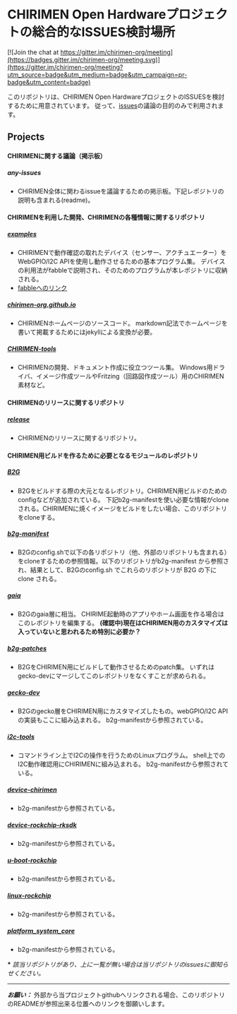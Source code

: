 # CHIRIMEN Open Hardwareプロジェクトの総合的なISSUES検討場所

[![Join the chat at https://gitter.im/chirimen-org/meeting](https://badges.gitter.im/chirimen-org/meeting.svg)](https://gitter.im/chirimen-org/meeting?utm_source=badge&utm_medium=badge&utm_campaign=pr-badge&utm_content=badge)

このリポジトリは、CHIRIMEN Open HardwareプロジェクトのISSUESを検討するために用意されています。
従って、[issues](https://github.com/chirimen-org/meeting/issues)の議論の目的のみで利用されます。


Projects
---

#### CHIRIMENに関する議論（掲示板）
##### any-issues
* CHIRIMEN全体に関わるissueを議論するための掲示板。下記レポジトリの説明も含まれる(readme)。

#### CHIRIMENを利用した開発、CHIRIMENの各種情報に関するリポジトリ
##### [examples](https://github.com/chirimen-org/examples)
* CHIRIMENで動作確認の取れたデバイス（センサー、アクチュエーター）をWebGPIO/I2C APIを使用し動作させるための基本プログラム集。
デバイスの利用法がfabbleで説明され、そのためのプログラムが本レポジトリに収納される。
* [fabbleへのリンク](http://fabble.cc/chirimenedu)

##### [chirimen-org.github.io](https://github.com/chirimen-org/chirimen-org.github.io)
* CHIRIMENホームページのソースコード。
markdown記法でホームページを書いて掲載するためにはjekyllによる変換が必要。

##### [CHIRIMEN-tools](https://github.com/chirimen-org/CHIRIMEN-tools)
* CHIRIMENの開発、ドキュメント作成に役立つツール集。
Windows用ドライバ、イメージ作成ツールやFritzing（回路図作成ツール）用のCHIRIMEN素材など。

#### CHIRIMENのリリースに関するリポジトリ
##### [release](https://github.com/chirimen-oh/release)
* CHIRIMENのリリースに関するリポジトリ。
 
#### CHIRIMEN用ビルドを作るために必要となるモジュールのレポジトリ
##### [B2G](https://github.com/chirimen-org/B2G)
* B2Gをビルドする際の大元となるレポジトリ。CHIRIMEN用ビルドのためのconfigなどが追加されている。
下記b2g-manifestを使い必要な情報がcloneされる。CHIRIMENに焼くイメージをビルドをしたい場合、このリポジトリをcloneする。

##### [b2g-manifest](https://github.com/chirimen-org/b2g-manifest)
* B2Gのconfig.shで以下の各リポジトリ（他、外部のリポジトリも含まれる）をcloneするための参照情報。以下のリポジトリがb2g-manifest から参照され、結果として、B2Gのconfig.sh でこれらのリポジトリが B2G の下にclone される。

##### [gaia](https://github.com/chirimen-org/gaia) 
* B2Gのgaia層に相当。
CHIRIME起動時のアプリやホーム画面を作る場合はこのレポジトリを編集する。
**(確認中)現在はCHIRIMEN用のカスタマイズは入っていないと思われるため特別に必要か？**

##### [b2g-patches](https://github.com/chirimen-org/b2g-patches) 
* B2GをCHIRIMEN用にビルドして動作させるためのpatch集。
いずれはgecko-devにマージしてこのレポジトリをなくすことが求められる。

##### [gecko-dev](https://github.com/chirimen-org/gecko-dev) 
* B2Gのgecko層をCHIRIMEN用にカスタマイズしたもの。webGPIO/I2C APIの実装もここに組み込まれる。
b2g-manifestから参照されている。

#####  [i2c-tools](https://github.com/chirimen-org/i2c-tools) 
* コマンドライン上でI2Cの操作を行うためのLinuxプログラム。
shell上でのI2C動作確認用にCHIRIMENに組み込まれる。
b2g-manifestから参照されている。

#####  [device-chirimen](https://github.com/chirimen-org/device-chirimen)
* b2g-manifestから参照されている。

#####  [device-rockchip-rksdk](https://github.com/chirimen-org/device-rockchip-rksdk)
* b2g-manifestから参照されている。

#####  [u-boot-rockchip](https://github.com/chirimen-org/u-boot-rockchip)
* b2g-manifestから参照されている。

#####  [linux-rockchip](https://github.com/chirimen-org/linux-rockchip)
* b2g-manifestから参照されている。

#####  [platform_system_core](https://github.com/chirimen-org/platform_system_core)
* b2g-manifestから参照されている。


 __*__ _該当リポジトリがあり、上に一覧が無い場合は当リポジトリのissuesに御知らせください。_



---


__*お願い：*__ 外部から当プロジェクトgithubへリンクされる場合、このリポジトリのREADMEが参照出来る位置へのリンクを御願いします。

